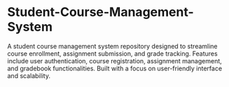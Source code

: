 # Student-Course-Management-System
A student course management system repository designed to streamline course enrollment, assignment submission, and grade tracking. Features include user authentication, course registration, assignment management, and gradebook functionalities. Built with a focus on user-friendly interface and scalability.
